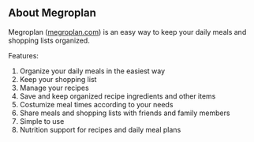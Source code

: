 ## About Megroplan
Megroplan ([megroplan.com](https://megroplan.com)) is an easy way to keep your daily meals and shopping lists organized.

Features:

1. Organize your daily meals in the easiest way
2. Keep your shopping list
3. Manage your recipes
4. Save and keep organized recipe ingredients and other items
5. Costumize meal times according to your needs
6. Share meals and shopping lists with friends and family members
7. Simple to use
8. Nutrition support for recipes and daily meal plans

